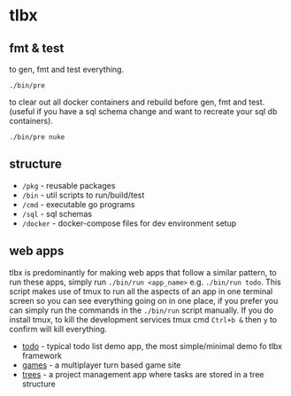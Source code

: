 tlbx
====

## fmt & test

to gen, fmt and test everything.
```
./bin/pre
```

to clear out all docker containers and rebuild before gen, fmt and test.
(useful if you have a sql schema change and want to recreate your sql db containers).
```
./bin/pre nuke
```


## structure

* `/pkg` - reusable packages
* `/bin` - util scripts to run/build/test
* `/cmd` - executable go programs
* `/sql` - sql schemas
* `/docker` - docker-compose files for dev environment setup

## web apps

tlbx is predominantly for making web apps that follow a similar pattern, to run these apps, simply run
`./bin/run <app_name>` e.g. `./bin/run todo`. This script makes use of tmux to run all the aspects of an
app in one terminal screen so you can see everything going on in one place, if you prefer you can simply run the
commands in the `./bin/run` script manually. If you do install tmux, to kill the development services tmux
cmd `Ctrl+b &` then `y` to confirm will kill everything.

* [todo](https://github.com/0xor1/tlbx/tree/develop/cmd/todo) - typical todo list demo app, the most simple/minimal demo fo tlbx framework
* [games](https://github.com/0xor1/tlbx/tree/develop/cmd/games) - a multiplayer turn based game site
* [trees](https://github.com/0xor1/tlbx/tree/develop/cmd/trees) - a project management app where tasks are stored in a tree structure
